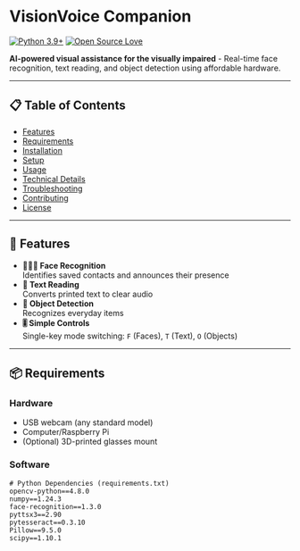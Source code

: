 # VisionVoice Companion  
[![Python 3.9+](https://img.shields.io/badge/python-3.9+-blue.svg)](https://www.python.org/downloads/)
[![Open Source Love](https://badges.frapsoft.com/os/mit/mit.svg?v=102)](https://opensource.org/licenses/MIT)

**AI-powered visual assistance for the visually impaired** - Real-time face recognition, text reading, and object detection using affordable hardware.

---

## 📋 Table of Contents
- [Features](#-features)
- [Requirements](#-requirements)
- [Installation](#%EF%B8%8F-installation)
- [Setup](#-setup)
- [Usage](#-usage)
- [Technical Details](#-technical-details)
- [Troubleshooting](#-troubleshooting)
- [Contributing](#-contributing)
- [License](#-license)

---

## 🚀 Features  
- **👨‍👩‍👧 Face Recognition**  
  Identifies saved contacts and announces their presence  
- **📖 Text Reading**  
  Converts printed text to clear audio  
- **🥤 Object Detection**  
  Recognizes everyday items  
- **🎚️ Simple Controls**  
  Single-key mode switching: `F` (Faces), `T` (Text), `O` (Objects)  

---

## 📦 Requirements

### Hardware
- USB webcam (any standard model)
- Computer/Raspberry Pi
- (Optional) 3D-printed glasses mount

### Software
```text
# Python Dependencies (requirements.txt)
opencv-python==4.8.0
numpy==1.24.3
face-recognition==1.3.0
pyttsx3==2.90
pytesseract==0.3.10
Pillow==9.5.0
scipy==1.10.1
